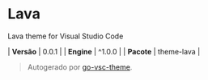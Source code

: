 # Lava

Lava theme for Visual Studio Code

| **Versão** | 0.0.1 |
| **Engine** | ^1.0.0 |
| **Pacote** | theme-lava |

> Autogerado por [go-vsc-theme](https://github.com/natalbu/go-vsc-theme).
